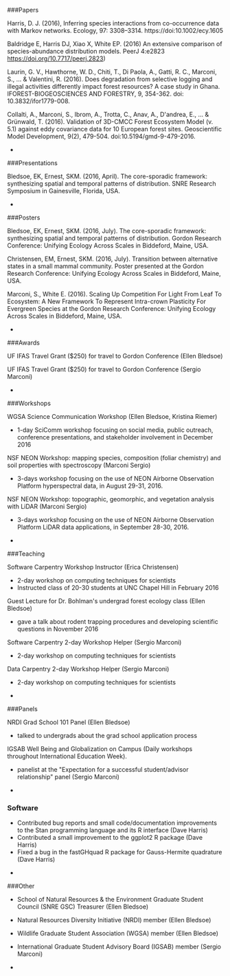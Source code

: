 ###Papers

Harris, D. J. (2016), Inferring species interactions from co-occurrence data with Markov networks. Ecology, 97: 3308–3314. https://doi:10.1002/ecy.1605

Baldridge E, Harris DJ, Xiao X, White EP. (2016) An extensive comparison of species-abundance distribution models. PeerJ 4:e2823 https://doi.org/10.7717/peerj.2823)

Laurin, G. V., Hawthorne, W. D., Chiti, T., Di Paola, A., Gatti, R. C., Marconi, S., ... & Valentini, R. (2016). Does degradation from selective logging and illegal activities differently impact forest resources? A case study in Ghana. IFOREST-BIOGEOSCIENCES AND FORESTRY, 9, 354-362. doi: 10.3832/ifor1779-008.

Collalti, A., Marconi, S., Ibrom, A., Trotta, C., Anav, A., D'andrea, E., ... & Grünwald, T. (2016). Validation of 3D-CMCC Forest Ecosystem Model (v. 5.1) against eddy covariance data for 10 European forest sites. Geoscientific Model Development, 9(2), 479-504. doi:10.5194/gmd-9-479-2016.

-

###Presentations

Bledsoe, EK, Ernest, SKM.  (2016, April). The core-sporadic framework: synthesizing spatial and temporal patterns of distribution. SNRE Research Symposium in Gainesville, Florida, USA.

-

###Posters

Bledsoe, EK, Ernest, SKM.  (2016, July). The core-sporadic framework: synthesizing spatial and temporal patterns of distribution. Gordon Research Conference: Unifying Ecology Across Scales in Biddeford, Maine, USA.

Christensen, EM, Ernest, SKM.  (2016, July).  Transition between alternative states in a small 	mammal community.  Poster presented at the Gordon Research Conference: Unifying 	Ecology Across Scales in Biddeford, Maine, USA. 

Marconi, S., White E. (2016). Scaling Up Competition For Light From Leaf To Ecosystem: A New Framework To Represent Intra-crown Plasticity For Evergreen Species at the Gordon Research Conference: Unifying Ecology Across Scales in Biddeford, Maine, USA.

-

###Awards

UF IFAS Travel Grant ($250) for travel to Gordon Conference (Ellen Bledsoe)

UF IFAS Travel Grant ($250) for travel to Gordon Conference (Sergio Marconi)


-

###Workshops

WGSA Science Communication Workshop (Ellen Bledsoe, Kristina Riemer)
* 1-day SciComm workshop focusing on social media, public outreach, conference presentations, and stakeholder involvement in December 2016

NSF NEON Workshop: mapping species, composition (foliar chemistry) and soil properties with spectroscopy (Marconi Sergio) 
* 3-days workshop focusing on the use of NEON Airborne Observation Platform  hyperspectral data, in August 29-31, 2016.

NSF NEON Workshop: topographic, geomorphic, and vegetation analysis with LiDAR (Marconi Sergio) 
* 3-days workshop focusing on the use of NEON Airborne Observation Platform  LiDAR data applications, in September 28-30, 2016.

-

###Teaching

Software Carpentry Workshop Instructor (Erica Christensen)
* 2-day workshop on computing techniques for scientists
* Instructed class of 20-30 students at UNC Chapel Hill in February 2016

Guest Lecture for Dr. Bohlman's undergrad forest ecology class (Ellen Bledsoe)
* gave a talk about rodent trapping procedures and developing scientific questions in November 2016

Software Carpentry 2-day Workshop Helper (Sergio Marconi) 
* 2-day workshop on computing techniques for scientists

Data Carpentry 2-day Workshop Helper (Sergio Marconi) 
* 2-day workshop on computing techniques for scientists

-

###Panels

NRDI Grad School 101 Panel (Ellen Bledsoe)
* talked to undergrads about the grad school application process

IGSAB Well Being and Globalization on Campus (Daily workshops throughout  International Education Week). 
* panelist at the "Expectation for a successful student/advisor relationship" panel (Sergio Marconi)

-

### Software
* Contributed bug reports and small code/documentation improvements to the Stan programming language and its R interface (Dave Harris)
* Contributed a small improvement to the ggplot2 R package (Dave Harris)
* Fixed a bug in the fastGHquad R package for Gauss-Hermite quadrature (Dave Harris)

-

###Other

* School of Natural Resources & the Environment Graduate Student Council (SNRE GSC) Treasurer (Ellen Bledsoe)
* Natural Resources Diversity Initiative (NRDI) member (Ellen Bledsoe) 
* Wildlife Graduate Student Association (WGSA) member (Ellen Bledsoe)

* International Graduate Student Advisory Board (IGSAB) member (Sergio Marconi)


-